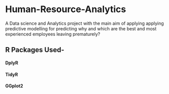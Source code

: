 # Human-Resource-Analytics
A Data science and Analytics project with the main aim of applying applying predictive modelling for predicting why and which are the best and most experienced employees leaving prematurely?



## R Packages Used-
#### DplyR
#### TidyR
#### GGplot2

